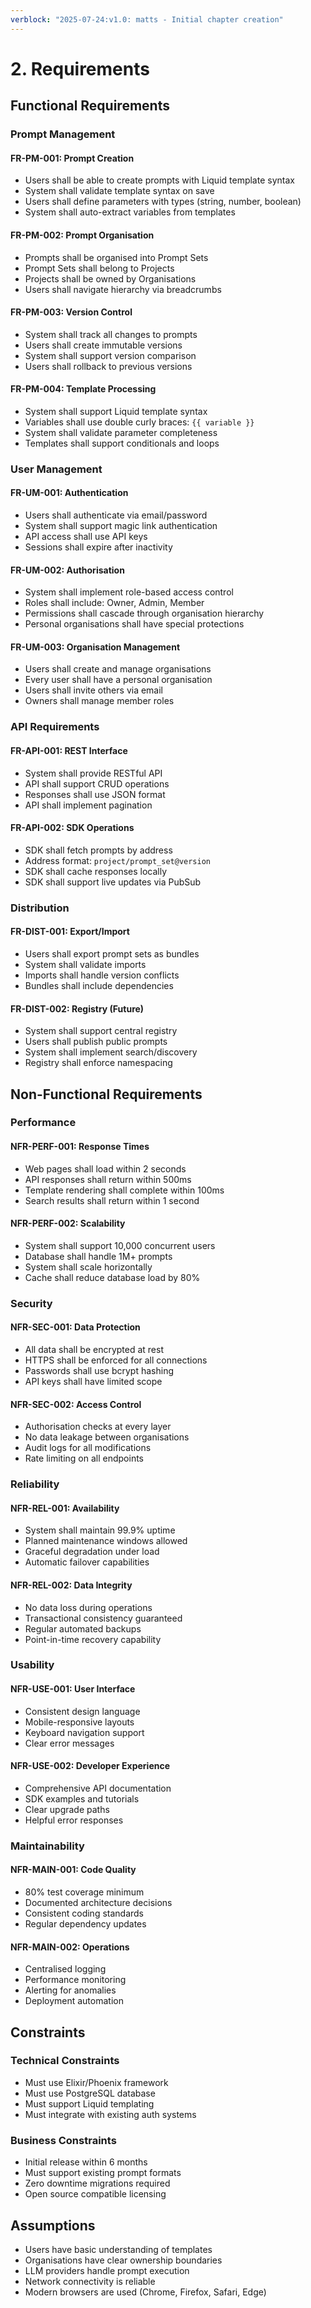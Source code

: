 ```yaml
---
verblock: "2025-07-24:v1.0: matts - Initial chapter creation"
---
```

# 2. Requirements

## Functional Requirements

### Prompt Management

#### FR-PM-001: Prompt Creation

- Users shall be able to create prompts with Liquid template syntax
- System shall validate template syntax on save
- Users shall define parameters with types (string, number, boolean)
- System shall auto-extract variables from templates

#### FR-PM-002: Prompt Organisation

- Prompts shall be organised into Prompt Sets
- Prompt Sets shall belong to Projects
- Projects shall be owned by Organisations
- Users shall navigate hierarchy via breadcrumbs

#### FR-PM-003: Version Control

- System shall track all changes to prompts
- Users shall create immutable versions
- System shall support version comparison
- Users shall rollback to previous versions

#### FR-PM-004: Template Processing

- System shall support Liquid template syntax
- Variables shall use double curly braces: `{{ variable }}`
- System shall validate parameter completeness
- Templates shall support conditionals and loops

### User Management

#### FR-UM-001: Authentication

- Users shall authenticate via email/password
- System shall support magic link authentication
- API access shall use API keys
- Sessions shall expire after inactivity

#### FR-UM-002: Authorisation

- System shall implement role-based access control
- Roles shall include: Owner, Admin, Member
- Permissions shall cascade through organisation hierarchy
- Personal organisations shall have special protections

#### FR-UM-003: Organisation Management

- Users shall create and manage organisations
- Every user shall have a personal organisation
- Users shall invite others via email
- Owners shall manage member roles

### API Requirements

#### FR-API-001: REST Interface

- System shall provide RESTful API
- API shall support CRUD operations
- Responses shall use JSON format
- API shall implement pagination

#### FR-API-002: SDK Operations

- SDK shall fetch prompts by address
- Address format: `project/prompt_set@version`
- SDK shall cache responses locally
- SDK shall support live updates via PubSub

### Distribution

#### FR-DIST-001: Export/Import

- Users shall export prompt sets as bundles
- System shall validate imports
- Imports shall handle version conflicts
- Bundles shall include dependencies

#### FR-DIST-002: Registry (Future)

- System shall support central registry
- Users shall publish public prompts
- System shall implement search/discovery
- Registry shall enforce namespacing

## Non-Functional Requirements

### Performance

#### NFR-PERF-001: Response Times

- Web pages shall load within 2 seconds
- API responses shall return within 500ms
- Template rendering shall complete within 100ms
- Search results shall return within 1 second

#### NFR-PERF-002: Scalability

- System shall support 10,000 concurrent users
- Database shall handle 1M+ prompts
- System shall scale horizontally
- Cache shall reduce database load by 80%

### Security

#### NFR-SEC-001: Data Protection

- All data shall be encrypted at rest
- HTTPS shall be enforced for all connections
- Passwords shall use bcrypt hashing
- API keys shall have limited scope

#### NFR-SEC-002: Access Control

- Authorisation checks at every layer
- No data leakage between organisations
- Audit logs for all modifications
- Rate limiting on all endpoints

### Reliability

#### NFR-REL-001: Availability

- System shall maintain 99.9% uptime
- Planned maintenance windows allowed
- Graceful degradation under load
- Automatic failover capabilities

#### NFR-REL-002: Data Integrity

- No data loss during operations
- Transactional consistency guaranteed
- Regular automated backups
- Point-in-time recovery capability

### Usability

#### NFR-USE-001: User Interface

- Consistent design language
- Mobile-responsive layouts
- Keyboard navigation support
- Clear error messages

#### NFR-USE-002: Developer Experience

- Comprehensive API documentation
- SDK examples and tutorials
- Clear upgrade paths
- Helpful error responses

### Maintainability

#### NFR-MAIN-001: Code Quality

- 80% test coverage minimum
- Documented architecture decisions
- Consistent coding standards
- Regular dependency updates

#### NFR-MAIN-002: Operations

- Centralised logging
- Performance monitoring
- Alerting for anomalies
- Deployment automation

## Constraints

### Technical Constraints

- Must use Elixir/Phoenix framework
- Must use PostgreSQL database
- Must support Liquid templating
- Must integrate with existing auth systems

### Business Constraints

- Initial release within 6 months
- Must support existing prompt formats
- Zero downtime migrations required
- Open source compatible licensing

## Assumptions

- Users have basic understanding of templates
- Organisations have clear ownership boundaries
- LLM providers handle prompt execution
- Network connectivity is reliable
- Modern browsers are used (Chrome, Firefox, Safari, Edge)
